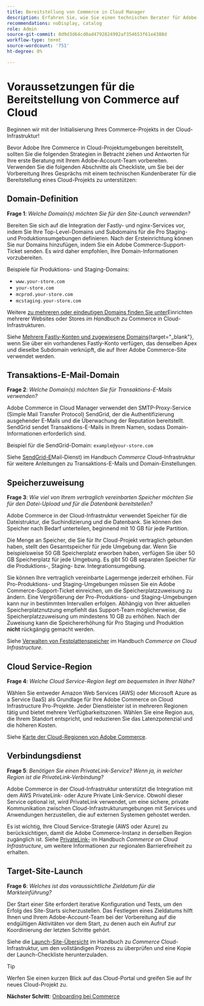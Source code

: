 ```yaml
---
title: Bereitstellung von Commerce in Cloud Manager
description: Erfahren Sie, wie Sie einen technischen Berater für Adobe-Kunden vorbereiten, um Ihr Adobe Commerce-on-Cloud-Infrastrukturprojekt bereitzustellen.
recommendations: noDisplay, catalog
role: Admin
source-git-commit: 0d9d3d64cd0ad4792824992af354653f61e4388d
workflow-type: tm+mt
source-wordcount: '751'
ht-degree: 0%

---
```


# Voraussetzungen für die Bereitstellung von Commerce auf Cloud

Beginnen wir mit der Initialisierung Ihres Commerce-Projekts in der Cloud-Infrastruktur!

Bevor Adobe Ihre Commerce in Cloud-Projektumgebungen bereitstellt, sollten Sie die folgenden Strategien in Betracht ziehen und Antworten für Ihre erste Beratung mit Ihrem Adobe-Account-Team vorbereiten. Verwenden Sie die folgenden Abschnitte als Checkliste, um Sie bei der Vorbereitung Ihres Gesprächs mit einem technischen Kundenberater für die Bereitstellung eines Cloud-Projekts zu unterstützen:

## Domain-Definition

**Frage 1**: _Welche Domain(s) möchten Sie für den Site-Launch verwenden?_

Bereiten Sie sich auf die Integration der Fastly- und nginx-Services vor, indem Sie Ihre Top-Level-Domains und Subdomains für die Pro Staging- und Produktionsumgebungen definieren. Nach der Ersteinrichtung können Sie nur Domains hinzufügen, indem Sie ein Adobe Commerce-Support-Ticket senden. Es wird daher empfohlen, Ihre Domain-Informationen vorzubereiten.

Beispiele für Produktions- und Staging-Domains:

- `www.your-store.com`
- `your-store.com`
- `mcprod.your-store.com`
- `mcstaging.your-store.com`

Weitere [ zu mehreren oder eindeutigen Domains finden Sie unter](../cloud-guide/store/multiple-sites.md)Einrichten mehrerer Websites oder Stores _im Handbuch zu_ Commerce in Cloud-Infrastrukturen.

Siehe [Mehrere Fastly-Konten und zugewiesene Domains](https://experienceleague.adobe.com/en/docs/commerce-on-cloud/user-guide/cdn/fastly#multiple-fastly-accounts-and-assigned-domains){target="_blank"}, wenn Sie über ein vorhandenes Fastly-Konto verfügen, das denselben Apex und dieselbe Subdomain verknüpft, die auf Ihrer Adobe Commerce-Site verwendet werden.

## Transaktions-E-Mail-Domain

**Frage 2**: _Welche Domain(s) möchten Sie für Transaktions-E-Mails verwenden?_

Adobe Commerce in Cloud Manager verwendet den SMTP-Proxy-Service (Simple Mail Transfer Protocol) SendGrid, der die Authentifizierung ausgehender E-Mails und die Überwachung der Reputation bereitstellt. SendGrid sendet Transaktions-E-Mails in Ihrem Namen, sodass Domain-Informationen erforderlich sind.

Beispiel für die SendGrid-Domain: `example@your-store.com`

Siehe [SendGrid-E](../cloud-guide/project/sendgrid.md)Mail-Dienst) im Handbuch _Commerce_ Cloud-Infrastruktur für weitere Anleitungen zu Transaktions-E-Mails und Domain-Einstellungen.

## Speicherzuweisung

**Frage 3**: _Wie viel von Ihrem vertraglich vereinbarten Speicher möchten Sie für den Datei-Upload und für die Datenbank bereitstellen?_

Adobe Commerce in der Cloud-Infrastruktur verwendet Speicher für die Dateistruktur, die Suchindizierung und die Datenbank. Sie können den Speicher nach Bedarf unterteilen, beginnend mit 10 GB für jede Partition.

Die Menge an Speicher, die Sie für Ihr Cloud-Projekt vertraglich gebunden haben, stellt den Gesamtspeicher für jede Umgebung dar. Wenn Sie beispielsweise 50 GB Speicherplatz erworben haben, verfügen Sie über 50 GB Speicherplatz für jede Umgebung. Es gibt 50 GB separaten Speicher für die Produktions-, Staging- bzw. Integrationsumgebung.

Sie können Ihre vertraglich vereinbarte Lagermenge jederzeit erhöhen. Für Pro-Produktions- und Staging-Umgebungen müssen Sie ein Adobe Commerce-Support-Ticket einreichen, um die Speicherplatzzuweisung zu ändern. Eine Vergrößerung der Pro-Produktions- und Staging-Umgebungen kann nur in bestimmten Intervallen erfolgen. Abhängig von Ihrer aktuellen Speicherplatznutzung empfiehlt das Support-Team möglicherweise, die Speicherplatzzuweisung um mindestens 10 GB zu erhöhen. Nach der Zuweisung kann die Speichererhöhung für Pro Staging und Produktion **nicht** rückgängig gemacht werden.

Siehe [Verwalten von Festplattenspeicher](../cloud-guide/storage/manage-disk-space.md) im Handbuch _Commerce on Cloud Infrastructure_.

## Cloud Service-Region

**Frage 4**: _Welche Cloud Service-Region liegt am bequemsten in Ihrer Nähe?_

Wählen Sie entweder Amazon Web Services (AWS) oder Microsoft Azure as a Service (IaaS) als Grundlage für Ihre Adobe Commerce on Cloud Infrastructure Pro-Projekte. Jeder Dienstleister ist in mehreren Regionen tätig und bietet mehrere Verfügbarkeitszonen. Wählen Sie eine Region aus, die Ihrem Standort entspricht, und reduzieren Sie das Latenzpotenzial und die höheren Kosten.

Siehe [Karte der Cloud-Regionen von Adobe Commerce](../cloud-guide/overview.md).

## Verbindungsdienst

**Frage 5**: _Benötigen Sie einen PrivateLink-Service? Wenn ja, in welcher Region ist die PrivateLink-Verbindung?_

Adobe Commerce in der Cloud-Infrastruktur unterstützt die Integration mit dem AWS PrivateLink- oder Azure Private Link-Service. Obwohl dieser Service optional ist, wird PrivateLink verwendet, um eine sichere, private Kommunikation zwischen Cloud-Infrastrukturumgebungen mit Services und Anwendungen herzustellen, die auf externen Systemen gehostet werden.

Es ist wichtig, Ihre Cloud Service-Strategie (AWS oder Azure) zu berücksichtigen, damit die Adobe Commerce-Instanz in derselben Region zugänglich ist. Siehe [PrivateLink-](../cloud-guide/development/privatelink-service.md) im Handbuch _Commerce on Cloud Infrastructure_, um weitere Informationen zur regionalen Barrierefreiheit zu erhalten.

## Target-Site-Launch

**Frage 6**: _Welches ist das voraussichtliche Zieldatum für die Markteinführung?_

Der Start einer Site erfordert iterative Konfiguration und Tests, um den Erfolg des Site-Starts sicherzustellen. Das Festlegen eines Zieldatums hilft Ihnen und Ihrem Adobe-Account-Team bei der Vorbereitung auf die endgültigen Aktivitäten vor dem Start, zu denen auch ein Aufruf zur Koordinierung der letzten Schritte gehört.

Siehe die [Launch-Site-Übersicht](../cloud-guide/launch/overview.md) im Handbuch zu _Commerce_ Cloud-Infrastruktur, um den vollständigen Prozess zu überprüfen und eine Kopie der Launch-Checkliste herunterzuladen.

>[!TIP]
>
> Werfen Sie einen kurzen Blick auf das Cloud-Portal und greifen Sie auf Ihr neues Cloud-Projekt zu.
>
>**Nächster Schritt**: [Onboarding bei Commerce](onboarding.md)
